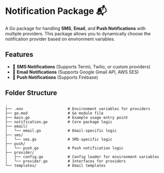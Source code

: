 # Notification Package 📬

A Go package for handling **SMS**, **Email**, and **Push Notifications** with multiple providers. This package allows you to dynamically choose the notification provider based on environment variables.

## Features
- 📱 **SMS Notifications** (Supports Termii, Twilio, or custom providers)
- 📧 **Email Notifications** (Supports Google Gmail API, AWS SES)
- 🔔 **Push Notifications** (Supports Firebase)

## Folder Structure
```plaintext
.
├── .env                    # Environment variables for providers
├── go.mod                  # Go module file
├── main.go                 # Example usage entry point
├── notification.go         # Core package logic
├── email/
│   └── email.go            # Email-specific logic
├── sms/
│   └── sms.go              # SMS-specific logic
├── push/
│   └── push.go             # Push notification logic
├── provider/
│   ├── config.go           # Config loader for environment variables
│   └── provider.go         # Interfaces for providers
└── templates/              # Email templates
